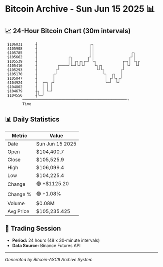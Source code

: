 # Bitcoin Archive - Sun Jun 15 2025 📊

## 📈 24-Hour Bitcoin Chart (30m intervals)

```
 $106031      ┤                        ┌┐                      
 $105908      ┤                        ││                      
 $105785      ┤                        ││                 ┌┐   
 $105662      ┤              ┌┐       ┌┘│                ┌┘│   
 $105539      ┤              ││ ┌┐┌┐┌─┘ └┐            ┌─┐│ └┐┌ 
 $105416      ┤         ┌────┘└─┘└┘└┘    └┐┌┐         │ └┘  └┘ 
 $105293      ┤        ┌┘                 └┘└┐       ┌┘        
 $105170      ┤       ┌┘                     └┐  ┌┐  │         
 $105047      ┤       │                       │ ┌┘└┐┌┘         
 $104924      ┤  ┌─┐ ┌┘                       └─┘  └┘          
 $104802      ┤  │ │ │                                         
 $104679      ┼┐ │ └─┘                                         
 $104556      ┤└─┘                                             
        ────────────────────────────────────────────────→
        Time
```

## 📊 Daily Statistics

| Metric | Value |
|--------|-------|
| Date | Sun Jun 15 2025 |
| Open | $104,400.7 |
| Close | $105,525.9 |
| High | $106,099.4 |
| Low | $104,225.4 |
| Change | 🟢 +$1125.20 |
| Change % | 🟢 +1.08% |
| Volume | $0.08M |
| Avg Price | $105,235.425 |

## 📅 Trading Session

- **Period:** 24 hours (48 x 30-minute intervals)
- **Data Source:** Binance Futures API

---
*Generated by Bitcoin-ASCII Archive System*
